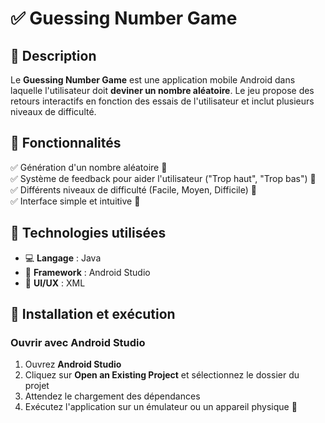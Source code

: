 # ✅ Guessing Number Game

## 📌 Description
Le **Guessing Number Game** est une application mobile Android dans laquelle l'utilisateur doit **deviner un nombre aléatoire**. Le jeu propose des retours interactifs en fonction des essais de l'utilisateur et inclut plusieurs niveaux de difficulté.

## 📌 Fonctionnalités
✅ Génération d'un nombre aléatoire 🔢  
✅ Système de feedback pour aider l'utilisateur ("Trop haut", "Trop bas") 💬  
✅ Différents niveaux de difficulté (Facile, Moyen, Difficile) 🎯  
✅ Interface simple et intuitive 📲  

## 📌 Technologies utilisées
- 💻 **Langage** : Java  
- 📱 **Framework** : Android Studio  
- 🎨 **UI/UX** : XML  

## 📌 Installation et exécution

### Ouvrir avec Android Studio
1. Ouvrez **Android Studio**
2. Cliquez sur **Open an Existing Project** et sélectionnez le dossier du projet
3. Attendez le chargement des dépendances
4. Exécutez l'application sur un émulateur ou un appareil physique 📲


